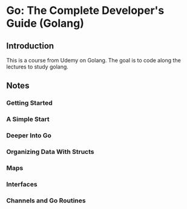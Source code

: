 # Go: The Complete Developer's Guide (Golang)

## Introduction
This is a course from Udemy on Golang. The goal is to code along the lectures to study golang. 

## Notes

### Getting Started

### A Simple Start

### Deeper Into Go

### Organizing Data With Structs

### Maps

### Interfaces

### Channels and Go Routines 
